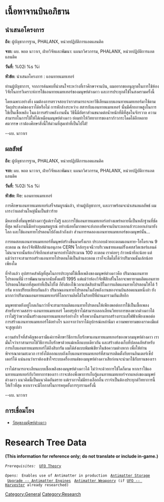 # เนื้อหาจานบินอภิธาน

## นำเสนอโครงการ

**ถึง:** ผู้บัญชาการฐาน, PHALANX, หน่วยปฏิบัติการแอตแลนติค

**จาก:** ผบ. พอล นาวาเร, ฝ่ายวิจัยและพัฒนา: แผนกวิศวกรรม, PHALANX,
หน่วยปฏิบัติการแอตแลนติค

**วันที่:** %02i %s %i

**หัวข้อ:** นำเสนอโครงการ : แอนทายแมทเทอร์

ท่านผู้บัญชาการ, จากการค้นพบที่น่าสนใจระหว่างที่เราศึกษาจานบิน,
ผมอยากขออนุญาตในการใช้ห้องวิจัยในการวิเคราะห์การใช้แอนทายแมทเทอร์ของมนุษย์ต่างดาว
และการประยุกต์ใช้ในสงครามครั้งนี้

โดยเฉพาะอย่างยิ่ง
ผมต้องการตรวจสอบว่าเราสามารถจะหาวิธีเลียนแบบแอนทายแมทเทอร์มาใช้ตามวัตถุประสงค์ของเราได้หรือไม่
การหักล้างระหว่าง สสารกับแอนทายแมทเทอร์ นั้นมีศักยภาพสูงในการใช้เป็นเชื้อเพลิง
ในแง่การสร้างพลังงานนั้น วิธีนี้มีอัตราส่วนขนาดต่อน้ำหนักที่ดีที่สุดในจักรวาล
ความสามารถในการใช้ให้ได้เหมือนมนุษย์ต่างดาว
ย่อมทำให้วิทยาการของเราก้าวกระโดดได้อีกหลายศตวรรษ
เราต้องศึกษาสิ่งนี้ให้ด่วนที่สุดเท่าที่เป็นไปได้!

--ผบ. นาวาเร

## ผลลัพธ์

**ถึง:** ผู้บัญชาการฐาน, PHALANX, หน่วยปฏิบัติการแอตแลนติค

**จาก:** ผบ. พอล นาวาเร, ฝ่ายวิจัยและพัฒนา: แผนกวิศวกรรม, PHALANX,
หน่วยปฏิบัติการแอตแลนติค

**วันที่:** %02i %s %i

**หัวข้อ:** Re: แอนทายแมทเทอร์

การศึกษาแอนทายแมทเทอร์เสร็จสมบูรณ์แล้ว, ท่านผู้บัญชาการ, และเราพร้อมจะนำเสนอผลลัพธ์
ผมเกรงว่าผลส่วนใหญ่นั้นเป็นข่าวร้าย

มีหลายสิ่งที่มนุษย์ต่างดาวรู้แต่เราไม่รู้
และการใช้แอนทายแมทเทอร์อย่างแพร่หลายนี้เป็นหลักฐานที่ชัดที่สุด พลังงานนี้มีอย่างอุดมสมบูรณ์
อย่างน้อยก็มากพอจะส่งกองทัพจานบินระลอกแล้วระลอกเล่ามายังโลก
และใช้แอนทายโปรตอนไปถังแล้วถังเล่า ส่วนการทดลองแอนทายแมทเทอร์ของมนุษย์นั้น...

การทดสอบแอนทายแมทเทอร์ที่มนุษย์สร้างขึ้นมาครั้งแรก ประกอบด้วยอะตอมแอนทาย-ไฮโดรเจน 9
อะตอม ณ ห้องวิจัยฟิสิกส์ด้านอนุภาค CERN ใกล้กรุงเจนีวาบริเวณชายแดนฝรั่งเศสสวิตเซอร์แลนด์
ไม่นานจากนั้นห้องวิจัยอีกแห่งสามารถทำได้ประมาณ 100 อะตอม เราค่อยๆ ก้าวหน้าทีละน้อย
แต่แม้ว่าเราจะสามารถสร้างแอนทายโปรตอนได้เป็นล้านอะตอม
เราก็จะลืมไม่ได้ว่าปริมาณนั้นเล้กน้อยเพียงใด

ที่จริงแล้ว อุปสรรคสำคัญที่สุดในการประยุกต์ใช้เชื้อเพลิงของมนุษย์ต่างดาวคือ
ปริมาณแอนทายโปรตอนที่มี เราพัฒนามามากนับตั้งแต่ปี 1995
แต่แม้ว่าห้องวิจัยฟิสิกส์ในโลกจะพยายามผลิตแอนทายโปรตอนให้มากที่สุดเท่าที่เป็นไปได้
ก็ยังต้องใช้เวลาแปดสิบล้านปีในการผลิตแอนทายโปรตอนให้ได้ 1 กรัม หากเปรียบเทียบกันแล้ว
ปริมาณแอนทายโปรตอนในถังพลังงานของจานบินสอดแนมหนึ่งลำ
ยังมากกว่าปริมาณแอนทายแมทเทอร์ที่โลกเราผลิตได้ในร้อยปีที่ผ่านมารวมกันเสียอีก

มนุษยชาตยังอยู่ไกลเกินกว่าที่จะสามารถผลิตแอนทายโปรตอนให้เพียงพอต่อการใช้เป็นเชื้อเพลงสำหรับจรวดสสาร-แอนทายแมทเทอร์
โดยสรุปเราไม่สามารถลอกเลียนวิทยาการของพวกต่างดาวได้
เราไม่รู้ว่าพวกนั้นสร้างแอนทายแมทเทอร์อย่างไร
หรือพวกนั้นสามารถสร้างกระแสไฟฟ้าเพียงเพอต่อการสร้างแอนทายแมทเทอร์ได้อย่างไร
นอกจากว่าเราได้อุปกรณ์เหล่านีมา ความพยายามของเราคงมีแต่จะสูญเปล่า

ความสำเร็จที่สำคัญของเรามีแค่การศึกษาวิธีการเก็บรักษาแอนทายแมทเทอร์ของพวกมนุษย์ต่างดาว
เรามั่นใจว่าเราสามารถใช้วิธีการเก็บรักษาด้วยแม่เหล็กแบบเดียวกัน
และสร้างห้องเก็บที่ปลอดภัยสำหรับการเก็บแอนทายแมทเทอร์ได้ถึงสิบกรัม
ผมได้ส่งแบบพิมพ์เขียวในข้อความต่างหาก เพื่อให้ท่านพิจารณาตามสะดวก
เรายังได้ออกแบบถังเก็บแอนทายแมทเทอร์ที่สามารถติดตั้งกับยานอินเตอร์เซ็ปเตอร์ได้
แน่นอนว่าเราต้องเข้าใจระบบเครื่องยนต์ของมนุษย์ต่างดาวเสียก่อนจะนำมาใช้กับยานของเรา

เราไม่สามารถจะเลียนแบบเชื้อเพลิงของมนุษย์ต่างดาวได้ ไม่ว่าจะด้วยการใช้ใดก็ตาม
หากเราใช้แอนทายแมทเทอร์กับวิทยาการของเรา
เราจะต้องพึ่งพาการเก็บกู้แอนทายแมทเทอร์จากแหล่งของมนุษย์ต่างดาว
แนวคิดนี้เป็นแนวคิดอันตราย แต่เราอาจไม่มีทางเลือกอื่น
เราจำเป็นต้องประยุกต์วิทยาการนี้ให้เร็วที่สุด หากเราจะมีโอกาสในการหยุดยั้งการรุกรานครั้งนี้

--ผบ. นาวาเร

## การเชื่อมโยง

- [วัสดุของมนุึษย์ต่างดาว](การวิจัย/วัสดุของมนุษย์ต่างดาว "wikilink")

# Research Tree Data

**(This information for reference only; do not translate or include
in-game.)**

*`Prerequisites:`*
` `[`UFO Theory`](Research/UFO_Theory "wikilink")

*`Opens:`*
` Enables use of Antimatter in production`
` `[`Antimatter Storage`](Base_Facilities/Antimatter_Storage "wikilink")
` `[`Upgrade -- Antimatter Engines`](Aircraft_Equipment/Upgrades/Antimatter_Engines "wikilink")
` `[`Antimatter Weaponry`](Research/Antimatter_Weaponry "wikilink")` (if `[`UFO -- Harvester`](UFO/Harvester "wikilink")` already researched)`

[Category:General](Category:General "wikilink")
[Category:Research](Category:Research "wikilink")